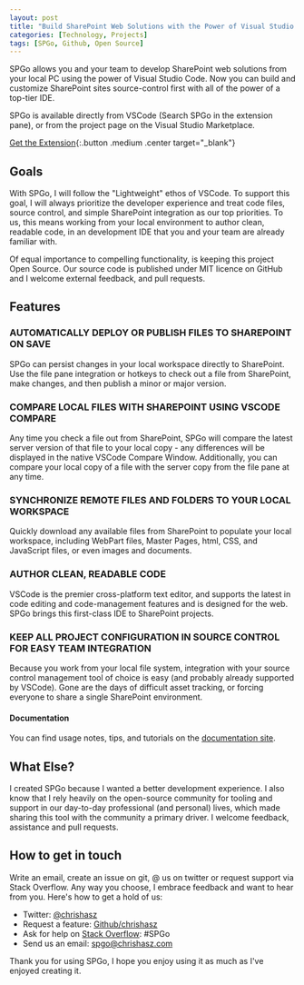 ```yaml
---
layout: post
title: "Build SharePoint Web Solutions with the Power of Visual Studio Code"
categories: [Technology, Projects]
tags: [SPGo, Github, Open Source]
---
```


SPGo allows you and your team to develop SharePoint web solutions from your local PC using the power of Visual Studio Code. Now you can build and customize SharePoint sites source-control first with all of the power of a top-tier IDE.

SPGo is available directly from VSCode (Search SPGo in the extension pane), or from the project page on the Visual Studio Marketplace.

[Get the Extension](https://marketplace.visualstudio.com/items?itemName=SiteGo.spgo){:.button .medium .center target="_blank"}

## Goals

With SPGo, I will follow the "Lightweight" ethos of VSCode. To support this goal, I will always prioritize the developer experience and treat code files, source control, and simple SharePoint integration as our top priorities. To us, this means working from your local environment to author clean, readable code, in an development IDE that you and your team are already familiar with.

Of equal importance to compelling functionality, is keeping this project Open Source. Our source code is published under MIT licence on GitHub and I welcome external feedback, and pull requests.

## Features

### AUTOMATICALLY DEPLOY OR PUBLISH FILES TO SHAREPOINT ON SAVE

SPGo can persist changes in your local workspace directly to SharePoint. Use the file pane integration or hotkeys to check out a file from SharePoint, make changes, and then publish a minor or major version.

### COMPARE LOCAL FILES WITH SHAREPOINT USING VSCODE COMPARE

Any time you check a file out from SharePoint, SPGo will compare the latest server version of that file to your local copy - any differences will be displayed in the native VSCode Compare Window. Additionally, you can compare your local copy of a file with the server copy from the file pane at any time.

### SYNCHRONIZE REMOTE FILES AND FOLDERS TO YOUR LOCAL WORKSPACE

Quickly download any available files from SharePoint to populate your local workspace, including WebPart files, Master Pages, html, CSS, and JavaScript files, or even images and documents.

### AUTHOR CLEAN, READABLE CODE

VSCode is the premier cross-platform text editor, and supports the latest in code editing and code-management features and is designed for the web. SPGo brings this first-class IDE to SharePoint projects.

### KEEP ALL PROJECT CONFIGURATION IN SOURCE CONTROL FOR EASY TEAM INTEGRATION

Because you work from your local file system, integration with your source control management tool of choice is easy (and probably already supported by VSCode). Gone are the days of difficult asset tracking, or forcing everyone to share a single SharePoint environment.

#### Documentation

You can find usage notes, tips, and tutorials on the [documentation site](https://www.chrishasz.com/spgo).

## What Else?

I created SPGo because I wanted a better development experience. I also know that I rely heavily on the open-source community for tooling and support in our day-to-day professional (and personal) lives, which made sharing this tool with the community a primary driver. I welcome feedback, assistance and pull requests.

## How to get in touch

Write an email, create an issue on git, @ us on twitter or request support via Stack Overflow. Any way you choose, I embrace feedback and want to hear from you. Here's how to get a hold of us:

* Twitter: [@chrishasz](https://twitter.com/chrishasz)
* Request a feature: [Github/chrishasz](https://github.com/chrishasz/spgo/issues)
* Ask for help on [Stack Overflow](https://stackoverflow.com/): #SPGo
* Send us an email: [spgo@chrishasz.com](mailto:spgo@chrishasz.com)

Thank you for using SPGo, I hope you enjoy using it as much as I've enjoyed creating it.
